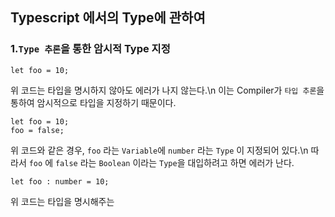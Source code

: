 ## Typescript 에서의 Type에 관하여
### 1.`Type 추론`을 통한 암시적 **Type** 지정
```TS
let foo = 10;
```
위 코드는 타입을 명시하지 않아도 에러가 나지 않는다.\n
이는 Compiler가 `타입 추론`을 통하여 암시적으로 타입을 지정하기 때문이다.

```TS
let foo = 10;
foo = false;
```
위 코드와 같은 경우, `foo` 라는 `Variable`에 `number` 라는 `Type` 이 지정되어 있다.\n
따라서 `foo` 에 `false` 라는 `Boolean` 이라는 `Type`을 대입하려고 하면 에러가 난다.

```TS
let foo : number = 10;
```
위 코드는 타입을 명시해주는 

